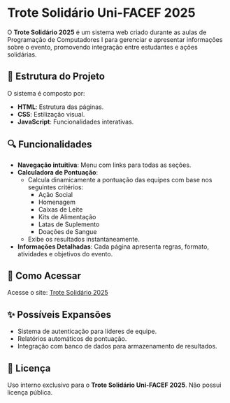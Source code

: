# Trote Solidário Uni-FACEF 2025

O **Trote Solidário 2025** é um sistema web criado durante as aulas de Programação de Computadores I para gerenciar e apresentar informações sobre o evento, promovendo integração entre estudantes e ações solidárias.

## 🌟 Estrutura do Projeto

O sistema é composto por:

- **HTML**: Estrutura das páginas.
- **CSS**: Estilização visual.
- **JavaScript**: Funcionalidades interativas.

## 🔍 Funcionalidades

- **Navegação intuitiva**: Menu com links para todas as seções.
- **Calculadora de Pontuação**:
  - Calcula dinamicamente a pontuação das equipes com base nos seguintes critérios:
    - Ação Social
    - Homenagem
    - Caixas de Leite
    - Kits de Alimentação
    - Latas de Suplemento
    - Doações de Sangue
  - Exibe os resultados instantaneamente.
- **Informações Detalhadas**: Cada página apresenta regras, formato, atividades e objetivos do evento.

## 🏡 Como Acessar

Acesse o site: [Trote Solidário 2025](https://carloscunha1.github.io/trote_solidario2025/)

## ✨ Possíveis Expansões

- Sistema de autenticação para líderes de equipe.
- Relatórios automáticos de pontuação.
- Integração com banco de dados para armazenamento de resultados.

## 📝 Licença

Uso interno exclusivo para o **Trote Solidário Uni-FACEF 2025**. Não possui licença pública.

